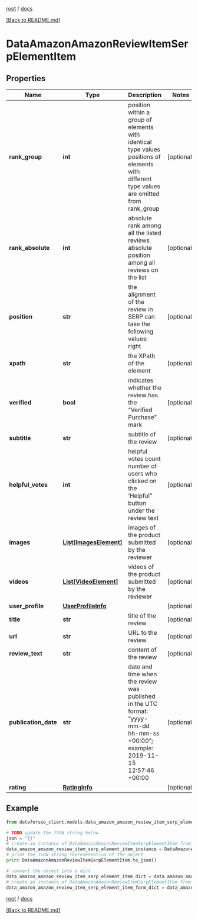 [root](./../ "root") / [docs](./ "docs")

[[Back to README.md]](./../README.md "[Back to README.md]")

# DataAmazonAmazonReviewItemSerpElementItem

## Properties

Name | Type | Description | Notes
------------ | ------------- | ------------- | -------------
**rank_group** | **int** | position within a group of elements with identical type values positions of elements with different type values are omitted from rank_group | [optional]
**rank_absolute** | **int** | absolute rank among all the listed reviews absolute position among all reviews on the list | [optional]
**position** | **str** | the alignment of the review in SERP can take the following values: right | [optional]
**xpath** | **str** | the XPath of the element | [optional]
**verified** | **bool** | indicates whether the review has the “Verified Purchase” mark | [optional]
**subtitle** | **str** | subtitle of the review | [optional]
**helpful_votes** | **int** | helpful votes count number of users who clicked on the ‘Helpful” button under the review text | [optional]
**images** | [**List[ImagesElement]**](ImagesElement.md) | images of the product submitted by the reviewer | [optional]
**videos** | [**List[VideoElement]**](VideoElement.md) | videos of the product submitted by the reviewer | [optional]
**user_profile** | [**UserProfileInfo**](UserProfileInfo.md) |  | [optional]
**title** | **str** | title of the review | [optional]
**url** | **str** | URL to the review | [optional]
**review_text** | **str** | content of the review | [optional]
**publication_date** | **str** | date and time when the review was published in the UTC format: “yyyy-mm-dd hh-mm-ss +00:00”; example: 2019-11-15 12:57:46 +00:00 | [optional]
**rating** | [**RatingInfo**](RatingInfo.md) |  | [optional]

## Example

```python
from dataforseo_client.models.data_amazon_amazon_review_item_serp_element_item import DataAmazonAmazonReviewItemSerpElementItem

# TODO update the JSON string below
json = "{}"
# create an instance of DataAmazonAmazonReviewItemSerpElementItem from a JSON string
data_amazon_amazon_review_item_serp_element_item_instance = DataAmazonAmazonReviewItemSerpElementItem.from_json(json)
# print the JSON string representation of the object
print DataAmazonAmazonReviewItemSerpElementItem.to_json()

# convert the object into a dict
data_amazon_amazon_review_item_serp_element_item_dict = data_amazon_amazon_review_item_serp_element_item_instance.to_dict()
# create an instance of DataAmazonAmazonReviewItemSerpElementItem from a dict
data_amazon_amazon_review_item_serp_element_item_form_dict = data_amazon_amazon_review_item_serp_element_item.from_dict(data_amazon_amazon_review_item_serp_element_item_dict)
```

  

[root](./../ "root") / [docs](./ "docs")

[[Back to README.md]](./../README.md "[Back to README.md]")
